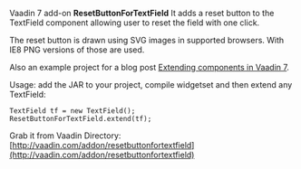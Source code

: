 Vaadin 7 add-on **ResetButtonForTextField** It adds a reset button to the TextField 
component allowing user to reset the field with one click.

The reset button is drawn using SVG images in supported browsers. With IE8 PNG versions of those are used.

Also an example project for a blog post [Extending components in Vaadin 7](https://vaadin.com/blog/-/blogs/extending-components-in-vaadin-7).

Usage: add the JAR to your project, compile widgetset and then extend any TextField:

    TextField tf = new TextField();
    ResetButtonForTextField.extend(tf);

Grab it from Vaadin Directory: [http://vaadin.com/addon/resetbuttonfortextfield](http://vaadin.com/addon/resetbuttonfortextfield)
